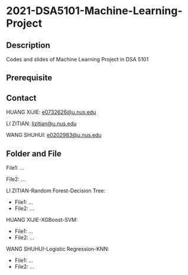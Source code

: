 # 2021-DSA5101-Machine-Learning-Project
## Description

Codes and slides of Machine Learning Project in DSA 5101

## Prerequisite

## Contact

HUANG XIJIE: e0732626@u.nus.edu

LI ZITIAN: lizitian@u.nus.edu

WANG SHUHUI: e0202983@u.nus.edu

## Folder and File
File1: ...

File2: ...

LI ZITIAN-Random Forest-Decision Tree:

+ File1: ...
+ File2: ...

HUANG XIJIE-XGBoost-SVM:

+ File1: ...
+ File2: ...

WANG SHUHUI-Logistic Regression-KNN:

+ File1: ...
+ File2: ...
